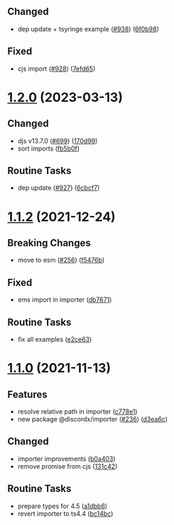 ## Changed

- dep update + tsyringe example ([#938](https://github.com/discordx-ts/discordx/issues/938)) ([6f0b98](https://github.com/discordx-ts/discordx/commit/6f0b98b511c5f2e5c95e318aa02d0f62b28e768a))

## Fixed

- cjs import ([#928](https://github.com/discordx-ts/discordx/issues/928)) ([7efd65](https://github.com/discordx-ts/discordx/commit/7efd650ee1a0407c582b0f8e343083ff51acee6c))

# [1.2.0](https://github.com/discordx-ts/discordx/releases/tag/importer-1.2.0) (2023-03-13)

## Changed

- djs v13.7.0 ([#699](https://github.com/discordx-ts/discordx/issues/699)) ([170d99](https://github.com/discordx-ts/discordx/commit/170d99b9b51101810f6ab73f32100d364611957d))
- sort imports ([fb5b0f](https://github.com/discordx-ts/discordx/commit/fb5b0f82661313a4e9e6638db71670a7fb524ac2))

## Routine Tasks

- dep update ([#927](https://github.com/discordx-ts/discordx/issues/927)) ([6cbcf7](https://github.com/discordx-ts/discordx/commit/6cbcf7bd659ba42b41b6d4a5ce5cbe00a752f18b))

# [1.1.2](https://github.com/discordx-ts/discordx/releases/tag/importer-1.1.2) (2021-12-24)

## Breaking Changes

- move to esm ([#256](https://github.com/discordx-ts/discordx/issues/256)) ([f5476b](https://github.com/discordx-ts/discordx/commit/f5476b61ab5a9f7b1cfb6f3593f7efe14c1ed424))

## Fixed

- ems import in importer ([db7671](https://github.com/discordx-ts/discordx/commit/db7671f84fde2d125f4d06036ef6e5eb2efa55ba))

## Routine Tasks

- fix all examples ([e2ce63](https://github.com/discordx-ts/discordx/commit/e2ce632e7961cc9e0a98f52207df6335e0da49ac))

# [1.1.0](https://github.com/discordx-ts/discordx/releases/tag/importer-1.1.0) (2021-11-13)

## Features

- resolve relative path in importer ([c778e1](https://github.com/discordx-ts/discordx/commit/c778e13839457ab9b25a75796af0ae42a5683782))
- new package @discordx/importer ([#236](https://github.com/discordx-ts/discordx/issues/236)) ([d3ea6c](https://github.com/discordx-ts/discordx/commit/d3ea6c3f87617591bd0d5bb0a13c4108921be178))

## Changed

- importer improvements ([b0a403](https://github.com/discordx-ts/discordx/commit/b0a403f87ee29e1cea75b639a1740b9648642354))
- remove promise from cjs ([131c42](https://github.com/discordx-ts/discordx/commit/131c428bd5902cabf861d6a09a186437a1299734))

## Routine Tasks

- prepare types for 4.5 ([a1dbb6](https://github.com/discordx-ts/discordx/commit/a1dbb61562814ffaff4d090d856152423b749d8e))
- revert importer to ts4.4 ([bc14bc](https://github.com/discordx-ts/discordx/commit/bc14bcc28ba2ecf38bceaefafadd9f711c13f36f))

